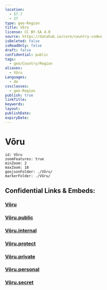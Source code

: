 ```yaml
---
location:
  - 57.7
  - 27
type: geo-Region
title: Võru
license: CC BY-SA 4.0
source: https://datahub.io/core/country-codes
isDeleted: false
isReadOnly: false
draft: false
confidential: public
tags:
  - geo/Country/Region
aliases:
  - Võru
Languages:
  - de
cssclasses:
  - geo-Region
publish: true
linkTitle:
keywords:
layout:
publishDate:
expiryDate:
---
```


# Võru

```leaflet
id: Võru
zoomFeatures: true 
minZoom: 2 
maxZoom: 18
geojsonFolder: ./Võru/
markerFolder: ./Võru/
```


## Confidential Links & Embeds: 

### [Võru](/_Standards/Earth/Continent/Europe/Europe~North/Estonia/Counties~Estonia/Võru.md) 

### [Võru.public](/_public/Earth/Continent/Europe/Europe~North/Estonia/Counties~Estonia/Võru.public.md) 

### [Võru.internal](/_internal/Earth/Continent/Europe/Europe~North/Estonia/Counties~Estonia/Võru.internal.md) 

### [Võru.protect](/_protect/Earth/Continent/Europe/Europe~North/Estonia/Counties~Estonia/Võru.protect.md) 

### [Võru.private](/_private/Earth/Continent/Europe/Europe~North/Estonia/Counties~Estonia/Võru.private.md) 

### [Võru.personal](/_personal/Earth/Continent/Europe/Europe~North/Estonia/Counties~Estonia/Võru.personal.md) 

### [Võru.secret](/_secret/Earth/Continent/Europe/Europe~North/Estonia/Counties~Estonia/Võru.secret.md)

